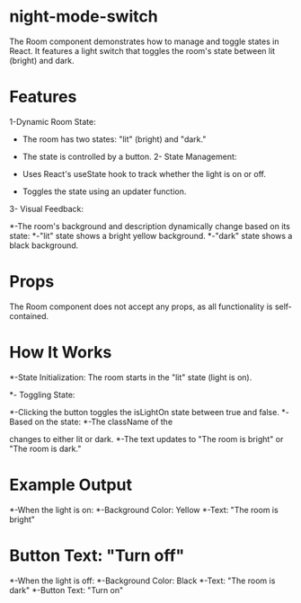 # night-mode-switch

The Room component demonstrates how to manage and toggle states in React. It features a light switch that toggles the room's state between lit (bright) and dark.

# Features
1-Dynamic Room State:

* The room has two states: "lit" (bright) and "dark."
* The state is controlled by a button.
2- State Management:

* Uses React's useState hook to track whether the light is on or off.
* Toggles the state using an updater function.
  
3- Visual Feedback:

*-The room's background and description dynamically change based on its state:
*-"lit" state shows a bright yellow background.
*-"dark" state shows a black background.

# Props
The Room component does not accept any props, as all functionality is self-contained.

# How It Works
*-State Initialization:
The room starts in the "lit" state (light is on).

*- Toggling State:

*-Clicking the button toggles the isLightOn state between true and false.
*-Based on the state:
*-The className of the <div> changes to either lit or dark.
*-The text updates to "The room is bright" or "The room is dark."


# Example Output
*-When the light is on:
*-Background Color: Yellow
*-Text: "The room is bright"
# Button Text: "Turn off"
*-When the light is off:
*-Background Color: Black
*-Text: "The room is dark"
*-Button Text: "Turn on"
